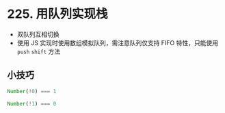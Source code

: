 # 225. 用队列实现栈

- 双队列互相切换
- 使用 JS 实现时使用数组模拟队列，需注意队列仅支持 FIFO 特性，只能使用 `push` `shift` 方法

## 小技巧

```js
Number(!0) === 1

Number(!1) === 0
```
